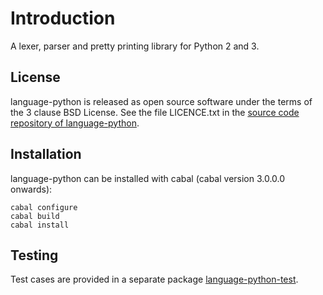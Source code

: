 Introduction
============

A lexer, parser and pretty printing library for Python 2 and 3.

License
-------

language-python is released as open source software under the terms of the 3 clause BSD License. See the file LICENCE.txt in the [source code repository of language-python](https://github.com/bjpop/language-python).

Installation
------------

language-python can be installed with cabal (cabal version 3.0.0.0 onwards):

```
cabal configure
cabal build
cabal install
```

Testing
-------

Test cases are provided in a separate package 
[language-python-test](https://github.com/bjpop/language-python-test).
